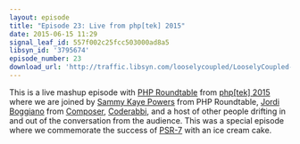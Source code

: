 ```yaml
---
layout: episode
title: "Episode 23: Live from php[tek] 2015"
date: 2015-06-15 11:29
signal_leaf_id: 557f002c25fcc503000ad8a5
libsyn_id: '3795674'
episode_number: 23
download_url: 'http://traffic.libsyn.com/looselycoupled/LooselyCoupled-Episode23-LiveFromPHPTek2015.mp3'
---
```

This is a live mashup episode with [PHP Roundtable](https://www.phproundtable.com/) from [php[tek] 2015](http://tek.phparch.com) where we are joined by [Sammy Kaye Powers](https://twitter.com/SammyK) from PHP Roundtable, [Jordi Boggiano](https://twitter.com/seldaek) from [Composer](https://getcomposer.org/), [Coderabbi](https://twitter.com/coderabbi), and a host of other people drifting in and out of the conversation from the audience. This was a special episode where we commemorate the success of [PSR-7](http://www.php-fig.org/psr/psr-7/) with an ice cream cake.
